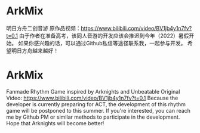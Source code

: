 # ArkMix
明日方舟二创音游
原作品视频：https://www.bilibili.com/video/BV1jb4y1n7fv?t=0.1
由于作者在准备高考，该同人音游的开发应该会推迟到今年（2022）暑假开始。
如果你感兴趣的话，可以通过Github私信等途径联系我，一起参与开发。
希望明日方舟越来越好！

# ArkMix
Fanmade Rhythm Game inspired by Arknights and Unbeatable
Original Video: https://www.bilibili.com/video/BV1jb4y1n7fv?t=0.1
Because the developer is currently preparing for ACT, the development of this rhythm game will be postponed to this summer.
If you're interested, you can reach me by Github PM or similar methods to participate in the development.
Hope that Arknights will become better!
